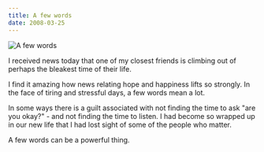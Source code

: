 ```yaml
---
title: A few words
date: 2008-03-25
---
```


![A few words](https://source.unsplash.com/2aFp6EWWs58/1600x900)

I received news today that one of my closest friends is climbing out of perhaps the bleakest time of their life.

I find it amazing how news relating hope and happiness lifts so strongly. In the face of tiring and stressful days, a few words mean a lot.

In some ways there is a guilt associated with not finding the time to ask "are you okay?" - and not finding the time to listen. I had become so wrapped up in our new life that I had lost sight of some of the people who matter.

A few words can be a powerful thing.